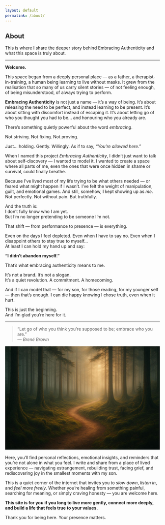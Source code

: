 ```yaml
---
layout: default
permalink: /about/
---
```


 <h2>About</h2>

This is where I share the deeper story behind Embracing Authenticity and what this space is truly about.

---

**Welcome.**

This space began from a deeply personal place — as a father, a therapist-in-training, a human being learning to live without masks. It grew from the realisation that so many of us carry silent stories — of not feeling enough, of being misunderstood, of always trying to perform.

**Embracing Authenticity** is not just a name — it’s a way of being. It’s about releasing the need to be perfect, and instead learning to be present. It’s about sitting with discomfort instead of escaping it. It’s about letting go of who you thought you had to be… and honouring who you already are.

There’s something quietly powerful about the word *embracing*.

Not striving. Not fixing. Not proving.

Just… holding. Gently. Willingly. As if to say, *“You’re allowed here.”*

When I named this project *Embracing Authenticity*, I didn’t just want to talk about self-discovery — I wanted to model it. I wanted to create a space where all parts of me, even the ones that were once hidden in shame or survival, could finally breathe.

Because I’ve lived most of my life trying to be what others needed — or feared what might happen if I wasn’t. I’ve felt the weight of manipulation, guilt, and emotional games. And still, somehow, I kept showing up as *me*. Not perfectly. Not without pain. But truthfully.

And the truth is:  
I don’t fully know who I am yet.  
But I’m no longer pretending to be someone I’m not.

That shift — from performance to presence — is everything.

Even on the days I feel depleted. Even when I have to say no. Even when I disappoint others to stay true to myself…  
At least I can hold my hand up and say:

**“I didn’t abandon myself.”**

That’s what embracing authenticity means to me.

It’s not a brand. It’s not a slogan.  
It’s a quiet revolution. A commitment. A homecoming.

And if I can model that — for my son, for those reading, for my younger self — then that’s enough. I can die happy knowing I chose truth, even when it hurt.

This is just the beginning.  
And I’m glad you’re here for it.


---

> “Let go of who you think you're supposed to be; embrace who you are.”  
> — *Brené Brown*

![Path through a quiet forest](/assets/images/about-journey-optimized.jpg)

Here, you’ll find personal reflections, emotional insights, and reminders that you’re not alone in what you feel. I write and share from a place of lived experience — navigating estrangement, rebuilding trust, facing grief, and rediscovering joy in the smallest moments with my son.

This is a quiet corner of the internet that invites you to _slow down_, _listen in_, and _feel more freely_. Whether you’re healing from something painful, searching for meaning, or simply craving honesty — you are welcome here.

**This site is for you if you long to live more gently, connect more deeply, and build a life that feels true to your values.**

Thank you for being here. Your presence matters.
